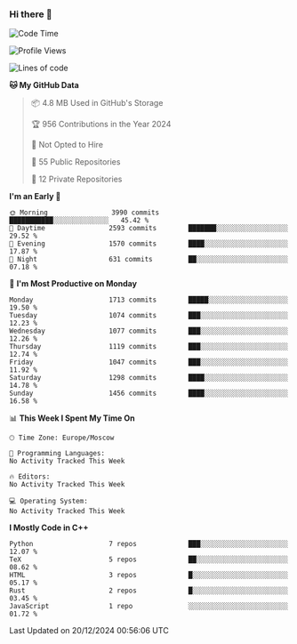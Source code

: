 ### Hi there 👋

<!--
**SemenMartynov/SemenMartynov** is a ✨ _special_ ✨ repository because its `README.md` (this file) appears on your GitHub profile.

Here are some ideas to get you started:

- 🔭 I’m currently working on ...
- 🌱 I’m currently learning ...
- 👯 I’m looking to collaborate on ...
- 🤔 I’m looking for help with ...
- 💬 Ask me about ...
- 📫 How to reach me: ...
- 😄 Pronouns: ...
- ⚡ Fun fact: ...
-->

<!--START_SECTION:waka-->
![Code Time](http://img.shields.io/badge/Code%20Time-0%20secs-blue)

![Profile Views](http://img.shields.io/badge/Profile%20Views-0-blue)

![Lines of code](https://img.shields.io/badge/From%20Hello%20World%20I%27ve%20Written-6.8%20million%20lines%20of%20code-blue)

**🐱 My GitHub Data** 

> 📦 4.8 MB Used in GitHub's Storage 
 > 
> 🏆 956 Contributions in the Year 2024
 > 
> 🚫 Not Opted to Hire
 > 
> 📜 55 Public Repositories 
 > 
> 🔑 12 Private Repositories 
 > 
**I'm an Early 🐤** 

```text
🌞 Morning                3990 commits        ███████████░░░░░░░░░░░░░░   45.42 % 
🌆 Daytime                2593 commits        ███████░░░░░░░░░░░░░░░░░░   29.52 % 
🌃 Evening                1570 commits        ████░░░░░░░░░░░░░░░░░░░░░   17.87 % 
🌙 Night                  631 commits         ██░░░░░░░░░░░░░░░░░░░░░░░   07.18 % 
```
📅 **I'm Most Productive on Monday** 

```text
Monday                   1713 commits        █████░░░░░░░░░░░░░░░░░░░░   19.50 % 
Tuesday                  1074 commits        ███░░░░░░░░░░░░░░░░░░░░░░   12.23 % 
Wednesday                1077 commits        ███░░░░░░░░░░░░░░░░░░░░░░   12.26 % 
Thursday                 1119 commits        ███░░░░░░░░░░░░░░░░░░░░░░   12.74 % 
Friday                   1047 commits        ███░░░░░░░░░░░░░░░░░░░░░░   11.92 % 
Saturday                 1298 commits        ████░░░░░░░░░░░░░░░░░░░░░   14.78 % 
Sunday                   1456 commits        ████░░░░░░░░░░░░░░░░░░░░░   16.58 % 
```


📊 **This Week I Spent My Time On** 

```text
🕑︎ Time Zone: Europe/Moscow

💬 Programming Languages: 
No Activity Tracked This Week

🔥 Editors: 
No Activity Tracked This Week

💻 Operating System: 
No Activity Tracked This Week
```

**I Mostly Code in C++** 

```text
Python                   7 repos             ███░░░░░░░░░░░░░░░░░░░░░░   12.07 % 
TeX                      5 repos             ██░░░░░░░░░░░░░░░░░░░░░░░   08.62 % 
HTML                     3 repos             █░░░░░░░░░░░░░░░░░░░░░░░░   05.17 % 
Rust                     2 repos             █░░░░░░░░░░░░░░░░░░░░░░░░   03.45 % 
JavaScript               1 repo              ░░░░░░░░░░░░░░░░░░░░░░░░░   01.72 % 
```




 Last Updated on 20/12/2024 00:56:06 UTC
<!--END_SECTION:waka-->